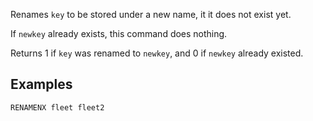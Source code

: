 <!--
layout:  index.html
title:   RENAMENX - Tile38
class:   command
super:   documentation
command: renamenx
-->

Renames `key` to be stored under a new name, it it does not exist yet.

If `newkey` already exists, this command does nothing.

Returns 1 if `key` was renamed to `newkey`, and 0 if `newkey` already existed.

## Examples

```tile38
RENAMENX fleet fleet2
```
